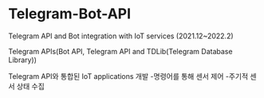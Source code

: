 # Telegram-Bot-API
Telegram API and Bot integration  with IoT services (2021.12~2022.2)

Telegram APIs(Bot API, Telegram API and TDLib(Telegram Database Library))

Telegram API와 통합된 IoT applications 개발
-명령어를 통해 센서 제어
-주기적 센서 상태 수집

